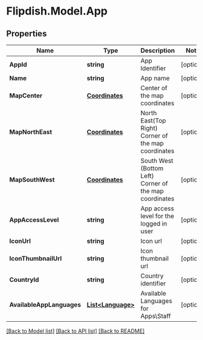 # Flipdish.Model.App
## Properties

Name | Type | Description | Notes
------------ | ------------- | ------------- | -------------
**AppId** | **string** | App Identifier | [optional] 
**Name** | **string** | App name | [optional] 
**MapCenter** | [**Coordinates**](Coordinates.md) | Center of the map coordinates | [optional] 
**MapNorthEast** | [**Coordinates**](Coordinates.md) | North East(Top Right) Corner of the map coordinates | [optional] 
**MapSouthWest** | [**Coordinates**](Coordinates.md) | South West (Bottom Left) Corner of the map coordinates | [optional] 
**AppAccessLevel** | **string** | App access level for the logged in user | [optional] 
**IconUrl** | **string** | Icon url | [optional] 
**IconThumbnailUrl** | **string** | Icon thumbnail url | [optional] 
**CountryId** | **string** | Country identifier | [optional] 
**AvailableAppLanguages** | [**List&lt;Language&gt;**](Language.md) | Available Languages for Apps\\Staff | [optional] 

[[Back to Model list]](../README.md#documentation-for-models) [[Back to API list]](../README.md#documentation-for-api-endpoints) [[Back to README]](../README.md)

